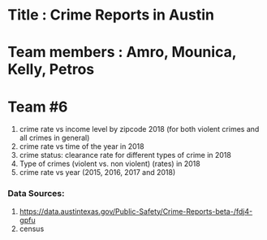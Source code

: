 # Title : Crime Reports in Austin
                                        
# Team members : Amro, Mounica, Kelly, Petros

# Team #6

1. crime rate vs income level by zipcode 2018 (for both violent crimes and all crimes in general)
2. crime rate vs time of the year in 2018
3. crime status: clearance rate for different types of crime in 2018
4. Type of crimes (violent vs. non violent) (rates) in 2018
5. crime rate vs year (2015, 2016, 2017 and 2018)



### Data Sources: 
1. https://data.austintexas.gov/Public-Safety/Crime-Reports-beta-/fdj4-gpfu
2. census
